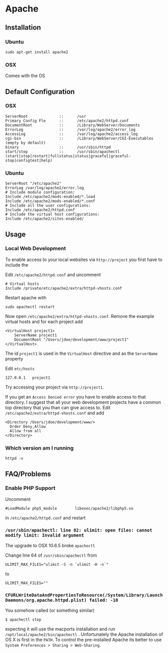 # Apache #

## Installation ##

### Ubuntu ###

	sudo apt-get install apache2

### OSX ###

Comes with the OS

## Default Configuration ##

### OSX ###

	ServerRoot              ::      /usr
	Primary Config Fle      ::      /etc/apache2/httpd.conf
	DocumentRoot            ::      /Library/WebServer/Documents
	ErrorLog                ::      /var/log/apache2/error_log
	AccessLog               ::      /var/log/apache2/access_log
	cgi-bin                 ::      /Library/WebServer/CGI-Executables (empty by default)
	binary                  ::      /usr/sbin/httpd
	start/stop              ::      /usr/sbin/apachectl (start|stop|restart|fullstatus|status|graceful|graceful-stop|configtest|help)

### Ubuntu ###

	ServerRoot "/etc/apache2"
	ErrorLog /var/log/apache2/error.log
	# Include module configuration:
	Include /etc/apache2/mods-enabled/*.load
	Include /etc/apache2/mods-enabled/*.conf
	# Include all the user configurations:
	Include /etc/apache2/httpd.conf
	# Include the virtual host configurations:
	Include /etc/apache2/sites-enabled/

## Usage ##

### Local Web Development ###

To enable access to your local websites via `http://project` you first have to include the 

Edit `/etc/apache2/httpd.conf` and uncomment

	# Virtual hosts
	Include /private/etc/apache2/extra/httpd-vhosts.conf

Restart apache with

	sudo apachectl restart

Now open  `/etc/apache2/extra/httpd-vhosts.conf`. Remove the example virtual hosts and for each project add

	<VirtualHost project1>
		ServerName project1
	    DocumentRoot "/Users/jdoe/development/www/project1"
	</VirtualHost>

The id `project1` is used in the `VirtualHost` directive and as the `ServerName` property

Edit `etc/hosts`

	127.0.0.1	project1

Try accessing your project via `http://project1`.

If you get an `Access Denied error` you have to enable access to that directory. I suggest that all your web development projects have a common top directory that you than can give access to. Edit `/etc/apache2/extra/httpd-vhosts.conf` and add

	<Directory /Users/jdoe/development/www/>
	  Order Deny,Allow
	  Allow from all
	</Directory>

### Which version am I running ###

	httpd -v

## FAQ/Problems ##

### Enable PHP Support ###

Uncomment

	#LoadModule php5_module        libexec/apache2/libphp5.so
	
in `/etc/apache2/httpd.conf` and restart

### `/usr/sbin/apachectl: line 82: ulimit: open files: cannot modify limit: Invalid argument` ###

The upgrade to OSX 10.6.5 broke `apachectl`

Change line 64 of `/usr/sbin/apachectl` from

	ULIMIT_MAX_FILES="ulimit -S -n `ulimit -H -n`"
	
to

	ULIMIT_MAX_FILES=""

### `CFURLWriteDataAndPropertiesToResource(/System/Library/LaunchDaemons/org.apache.httpd.plist) failed: -10` ###

You somehow called (or something similar)

    $ apachectl stop

expecting it will use the macports installation and run `/opt/local/apache2/bin/apachectl` . Unfortunately the Apache installation of OS X is first in the `PATH`. To control the pre-installed Apache its better to use `System Preferences > Sharing > Web-Sharing`.
